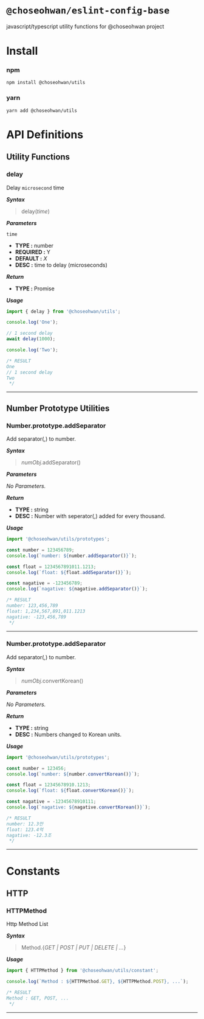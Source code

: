 # `@choseohwan/eslint-config-base`

javascript/typescript utility functions for @choseohwan project

# Install

### npm
```shell
npm install @choseohwan/utils
```

### yarn
```shell
yarn add @choseohwan/utils
```

# API Definitions

## Utility Functions

### delay

Delay `microsecond` time

***Syntax***
> delay(*time*)


***Parameters***

`time`
 - **TYPE :** number
 - **REQUIRED :** Y
 - **DEFAULT :** *X*
 - **DESC :** time to delay (microseconds)

***Return***

- **TYPE :** Promise

***Usage***

```typescript
import { delay } from '@choseohwan/utils';

console.log('One');

// 1 second delay
await delay(1000);

console.log('Two');

/* RESULT
One
// 1 second delay
Two
 */
```

***

## Number Prototype Utilities

### Number.prototype.addSeparator

Add separator(,) to number.

***Syntax***
> *numObj*.addSeparator()


***Parameters***

*No Parameters.*

***Return***

- **TYPE :** string
- **DESC :** Number with seperator(,) added for every thousand.

***Usage***

```typescript
import '@choseohwan/utils/prototypes';

const number = 123456789;
console.log(`number: ${number.addSeparator()}`);

const float = 1234567891011.1213;
console.log(`float: ${float.addSeparator()}`);

const nagative = -123456789;
console.log(`nagative: ${nagative.addSeparator()}`);

/* RESULT
number: 123,456,789
float: 1,234,567,891,011.1213
nagative: -123,456,789
 */
```

***

### Number.prototype.addSeparator

Add separator(,) to number.

***Syntax***
> *numObj*.convertKorean()

***Parameters***

*No Parameters.*

***Return***

- **TYPE :** string
- **DESC :** Numbers changed to Korean units.

***Usage***

```typescript
import '@choseohwan/utils/prototypes';

const number = 123456;
console.log(`number: ${number.convertKorean()}`);

const float = 12345678910.1213;
console.log(`float: ${float.convertKorean()}`);

const nagative = -12345678910111;
console.log(`nagative: ${nagative.convertKorean()}`);

/* RESULT
number: 12.3만
float: 123.4억
nagative: -12.3조
 */
```

***

# Constants

## HTTP

### HTTPMethod

Http Method List

***Syntax***
> Method.{*GET | POST | PUT | DELETE | ...*}

***Usage***

```typescript
import { HTTPMethod } from '@choseohwan/utils/constant';

console.log(`Method : ${HTTPMethod.GET}, ${HTTPMethod.POST}, ...`);

/* RESULT
Method : GET, POST, ...
 */
```

***